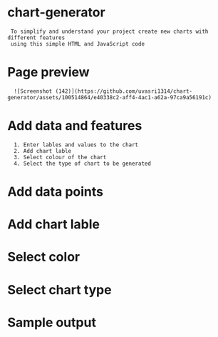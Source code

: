 # chart-generator
     To simplify and understand your project create new charts with different features 
     using this simple HTML and JavaScript code

# Page preview

      ![Screenshot (142)](https://github.com/uvasri1314/chart-generator/assets/100514864/e40338c2-aff4-4ac1-a62a-97ca9a56191c)



# Add data and features
      1. Enter lables and values to the chart
      2. Add chart lable
      3. Select colour of the chart
      4. Select the type of chart to be generated

 # Add data points 

       
       
 # Add chart lable

    

 # Select color

         
 # Select chart type

         

 # Sample output

          

